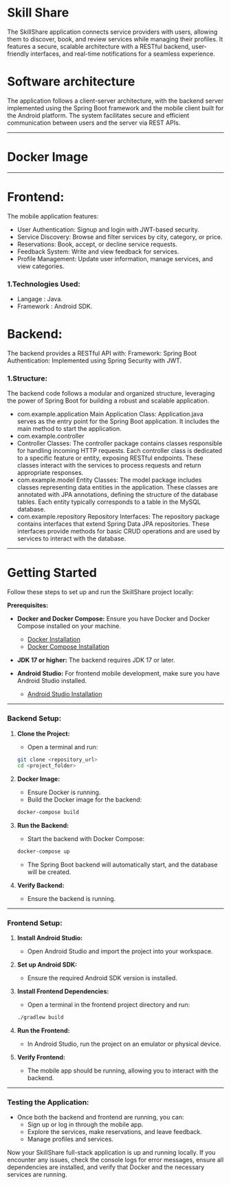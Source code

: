 # Skill Share

The SkillShare application connects service providers with users, allowing them to discover, book, and review services while managing their profiles. It features a secure, scalable architecture with a RESTful backend, user-friendly interfaces, and real-time notifications for a seamless experience.

# Software architecture

The application follows a client-server architecture, with the backend server implemented using the Spring Boot framework and the mobile client built for the Android platform. The system facilitates secure and efficient communication between users and the server via REST APIs.

---
# Docker Image

---
# Frontend:
The mobile application features:
- User Authentication: Signup and login with JWT-based security.
- Service Discovery: Browse and filter services by city, category, or price.
- Reservations: Book, accept, or decline service requests.
- Feedback System: Write and view feedback for services.
- Profile Management: Update user information, manage services, and view categories.

### 1.Technologies Used:
- Langage : Java.
- Framework : Android SDK.

# Backend:
The backend provides a RESTful API with:
Framework: Spring Boot
Authentication: Implemented using Spring Security with JWT.

### 1.Structure:
The backend code follows a modular and organized structure, leveraging the power of Spring Boot for building a robust and scalable application.
- com.example.application
Main Application Class: Application.java serves as the entry point for the Spring Boot application. It includes the main method to start the application.
- com.example.controller
- Controller Classes: The controller package contains classes responsible for handling incoming HTTP requests. Each controller class is dedicated to a specific feature or entity, exposing RESTful endpoints. These classes interact with the services to process requests and return appropriate responses.
- com.example.model
Entity Classes: The model package includes classes representing data entities in the application. These classes are annotated with JPA annotations, defining the structure of the database tables. Each entity typically corresponds to a table in the MySQL database.
- com.example.repository
Repository Interfaces: The repository package contains interfaces that extend Spring Data JPA repositories. These interfaces provide methods for basic CRUD operations and are used by services to interact with the database.

---
# Getting Started

Follow these steps to set up and run the SkillShare project locally:

**Prerequisites:**

- **Docker and Docker Compose:** Ensure you have Docker and Docker Compose installed on your machine.
  - [Docker Installation](https://www.docker.com/get-started)
  - [Docker Compose Installation](https://docs.docker.com/compose/install/)
  
- **JDK 17 or higher:** The backend requires JDK 17 or later.

- **Android Studio:** For frontend mobile development, make sure you have Android Studio installed.
  - [Android Studio Installation](https://developer.android.com/studio)

---

### **Backend Setup:**

1. **Clone the Project:**
   - Open a terminal and run:
   ```bash
   git clone <repository_url>
   cd <project_folder>
   ```

2. **Docker Image:**
   - Ensure Docker is running.
   - Build the Docker image for the backend:
   ```bash
   docker-compose build
   ```

3. **Run the Backend:**
   - Start the backend with Docker Compose:
   ```bash
   docker-compose up
   ```
   - The Spring Boot backend will automatically start, and the database will be created.

4. **Verify Backend:**
   - Ensure the backend is running.

---

### **Frontend Setup:**

1. **Install Android Studio:**
   - Open Android Studio and import the project into your workspace.

2. **Set up Android SDK:**
   - Ensure the required Android SDK version is installed.

3. **Install Frontend Dependencies:**
   - Open a terminal in the frontend project directory and run:
   ```bash
   ./gradlew build
   ```

4. **Run the Frontend:**
   - In Android Studio, run the project on an emulator or physical device.

5. **Verify Frontend:**
   - The mobile app should be running, allowing you to interact with the backend.

---

### **Testing the Application:**
- Once both the backend and frontend are running, you can:
  - Sign up or log in through the mobile app.
  - Explore the services, make reservations, and leave feedback.
  - Manage profiles and services.

Now your SkillShare full-stack application is up and running locally. If you encounter any issues, check the console logs for error messages, ensure all dependencies are installed, and verify that Docker and the necessary services are running.



